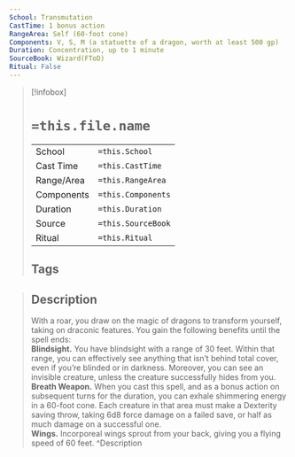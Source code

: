 ```yaml
---
School: Transmutation
CastTime: 1 bonus action
RangeArea: Self (60-foot cone)
Components: V, S, M (a statuette of a dragon, worth at least 500 gp)
Duration: Concentration, up to 1 minute
SourceBook: Wizard(FToD)
Ritual: False
---
```

> [!infobox]
>
> # `=this.file.name`
> |            |                    |
> | ---------- | ------------------ |
> | School     | `=this.School`     |
> | Cast Time  | `=this.CastTime`   |
> | Range/Area | `=this.RangeArea`  |
> | Components | `=this.Components` |
> | Duration   | `=this.Duration`   |
> | Source     | `=this.SourceBook` |
> | Ritual     | `=this.Ritual`     |
>## Tags
>

> ## Description
> With a roar, you draw on the magic of dragons to transform yourself, taking on draconic features. You gain the following benefits until the spell ends:<br><b>Blindsight.</b> You have blindsight with a range of 30 feet. Within that range, you can effectively see anything that isn’t behind total cover, even if you’re blinded or in darkness. Moreover, you can see an invisible creature, unless the creature successfully hides from you.<br><b>Breath Weapon.</b> When you cast this spell, and as a bonus action on subsequent turns for the duration, you can exhale shimmering energy in a 60-foot cone. Each creature in that area must make a Dexterity saving throw, taking 6d8 force damage on a failed save, or half as much damage on a successful one.<br><b>Wings.</b> Incorporeal wings sprout from your back, giving you a flying speed of 60 feet.
> ^Description